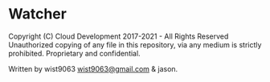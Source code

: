 # Watcher

Copyright (C) Cloud Development 2017-2021 - All Rights Reserved<br>
Unauthorized copying of any file in this repository, via any medium is strictly prohibited.
Proprietary and confidential.

Written by wist9063 <wist9063@gmail.com> & jason.
